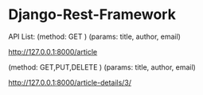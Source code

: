 # Django-Rest-Framework
API List:
(method: GET ) (params: title, author, email)

http://127.0.0.1:8000/article

(method: GET,PUT,DELETE ) (params: title, author, email)

http://127.0.0.1:8000/article-details/3/
